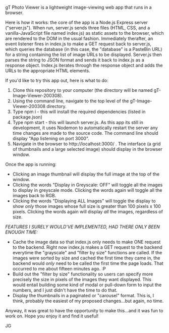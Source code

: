 gT Photo Viewer is a lightweight image-viewing web app that runs in a browser.

Here is how it works: the core of the app is a Node.js Express server ("server.js"). When run, server.js sends three files (HTML, CSS, and a vanilla-JavaScript file named index.js) as static assets to the browser, which are rendered to the DOM in the usual fashion. Immediately therafter, an event listener fires in index.js to make a GET request back to server.js, which queries the database (in this case, the "database" is a PasteBin URL) for a string containing the list of image URLs to be displayed. Server.js then parses the string to JSON format and sends it back to index.js as a response object. Index.js iterates through the response object and adds the URLs to the appropriate HTML elements.

If you'd like to try this app out, here is what to do:

1. Clone this repository to your computer (the directory will be named gT-Image-Viewer-200308).
2. Using the command line, navigate to the top level of the gT-Image-Viewer-200308 directory.
3. Type npm i - this will install the required dependencies (listed in package.json)
4. Type npm start - this will launch server.js. As this app its still in development, it uses Nodemon to automatically restart the server any time changes are made to the source code. The command line should display "App listening on port 3000".
5. Navigate in the browser to http://localhost:3000/ . The interface (a grid of thumbnails and a large selected image) should display in the browser window.

Once the app is running:

- Clicking an image thumbnail will display the full image at the top of the window.
- Clicking the words "Display in Greyscale: OFF" will toggle all the images to display in greyscale mode. Clicking the words again will toggle all the images back to RGB.
- Clicking the words "Displaying ALL Images" will toggle the display to show _only_ those images whose full size is greater than 100 pixels x 100 pixels. Clicking the words again will display _all_ the images, regardless of size.

*FEATURES I SURELY WOULD'VE IMPLEMENTED, HAD THERE ONLY BEEN ENOUGH TIME:*

- Cache the image data so that index.js only needs to make ONE request to the backend. Right now index.js makes a GET request to the backend everytime the "grayscale" and "filter by size" functions are called.  If the images were sorted by size and cached the first time they came in, the backend would *only* need to be called the first time the page loads. That occurred to me about fifteen minutes ago. :P
- Build out the "filter by size" functionality so users can specify more precisely the size in pixels of the images they want displayed. This would entail building some kind of modal or pull-down form to input the numbers, and I just didn't have the time to do that.
- Display the thumbnails in a paginated or "carousel" format.  This is, I think, probably the easiest of my proposed changes...but again, no time.

Anyway, it was great to have the opportunity to make this...and it was fun to work on. Hope you enjoy it and find it useful!

JG



